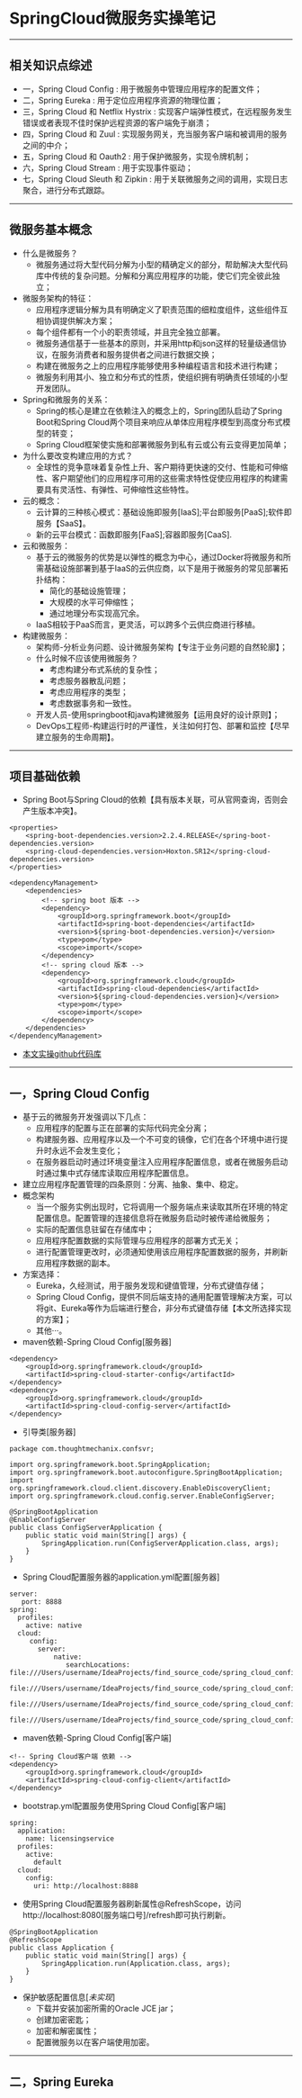 # SpringCloud微服务实操笔记
***
## 相关知识点综述
   * 一，Spring Cloud Config : 用于微服务中管理应用程序的配置文件；
   * 二，Spring Eureka : 用于定位应用程序资源的物理位置；
   * 三，Spring Cloud 和 Netflix Hystrix : 实现客户端弹性模式，在远程服务发生错误或者表现不佳时保护远程资源的客户端免于崩溃；
   * 四，Spring Cloud 和 Zuul : 实现服务网关，充当服务客户端和被调用的服务之间的中介；
   * 五，Spring Cloud 和 Oauth2 : 用于保护微服务，实现令牌机制；
   * 六，Spring Cloud Stream : 用于实现事件驱动；
   * 七，Spring Cloud Sleuth 和 Zipkin : 用于关联微服务之间的调用，实现日志聚合，进行分布式跟踪。
***
## 微服务基本概念
* 什么是微服务？
   * 微服务通过将大型代码分解为小型的精确定义的部分，帮助解决大型代码库中传统的复杂问题。分解和分离应用程序的功能，使它们完全彼此独立；
* 微服务架构的特征：
   * 应用程序逻辑分解为具有明确定义了职责范围的细粒度组件，这些组件互相协调提供解决方案；
   * 每个组件都有一个小的职责领域，并且完全独立部署。
   * 微服务通信基于一些基本的原则，并采用http和json这样的轻量级通信协议，在服务消费者和服务提供者之间进行数据交换；
   * 构建在微服务之上的应用程序能够使用多种编程语言和技术进行构建；
   * 微服务利用其小、独立和分布式的性质，使组织拥有明确责任领域的小型开发团队。
* Spring和微服务的关系：
   * Spring的核心是建立在依赖注入的概念上的，Spring团队启动了Spring Boot和Spring Cloud两个项目来响应从单体应用程序模型到高度分布式模型的转变；
   * Spring Cloud框架使实施和部署微服务到私有云或公有云变得更加简单；
* 为什么要改变构建应用的方式？
   * 全球性的竞争意味着复杂性上升、客户期待更快速的交付、性能和可伸缩性、客户期望他们的应用程序可用的这些需求特性促使应用程序的构建需要具有灵活性、有弹性、可伸缩性这些特性。
* 云的概念：
   * 云计算的三种核心模式：基础设施即服务[IaaS];平台即服务[PaaS];软件即服务【SaaS】。
   * 新的云平台模式：函数即服务[FaaS];容器即服务[CaaS].
* 云和微服务：
   * 基于云的微服务的优势是以弹性的概念为中心，通过Docker将微服务和所需基础设施部署到基于IaaS的云供应商，以下是用于微服务的常见部署拓扑结构：
      * 简化的基础设施管理；
      * 大规模的水平可伸缩性；
      * 通过地理分布实现高冗余。
   * IaaS相较于PaaS而言，更灵活，可以跨多个云供应商进行移植。
* 构建微服务：
   * 架构师-分析业务问题、设计微服务架构【专注于业务问题的自然轮廓】；
   * 什么时候不应该使用微服务？
      * 考虑构建分布式系统的复杂性；
      * 考虑服务器散乱问题；
      * 考虑应用程序的类型；
      * 考虑数据事务和一致性。
   * 开发人员-使用springboot和java构建微服务【运用良好的设计原则】；
   * DevOps工程师-构建运行时的严谨性，关注如何打包、部署和监控【尽早建立服务的生命周期】。
***
## 项目基础依赖
* Spring Boot与Spring Cloud的依赖【具有版本关联，可从官网查询，否则会产生版本冲突】。
```
<properties>
    <spring-boot-dependencies.version>2.2.4.RELEASE</spring-boot-dependencies.version>
    <spring-cloud-dependencies.version>Hoxton.SR12</spring-cloud-dependencies.version>
</properties>

<dependencyManagement>
    <dependencies>
        <!-- spring boot 版本 -->
        <dependency>
            <groupId>org.springframework.boot</groupId>
            <artifactId>spring-boot-dependencies</artifactId>
            <version>${spring-boot-dependencies.version}</version>
            <type>pom</type>
            <scope>import</scope>
        </dependency>
        <!-- spring cloud 版本 -->
        <dependency>
            <groupId>org.springframework.cloud</groupId>
            <artifactId>spring-cloud-dependencies</artifactId>
            <version>${spring-cloud-dependencies.version}</version>
            <type>pom</type>
            <scope>import</scope>
        </dependency>
    </dependencies>
</dependencyManagement>
```
* [本文实操github代码库](https://github.com/timothy-cui/find_source_code)
***
## 一，Spring Cloud Config
* 基于云的微服务开发强调以下几点：
   * 应用程序的配置与正在部署的实际代码完全分离；
   * 构建服务器、应用程序以及一个不可变的镜像，它们在各个环境中进行提升时永远不会发生变化；
   * 在服务器启动时通过环境变量注入应用程序配置信息，或者在微服务启动时通过集中式存储库读取应用程序配置信息。
* 建立应用程序配置管理的四条原则：分离、抽象、集中、稳定。
* 概念架构
   * 当一个服务实例出现时，它将调用一个服务端点来读取其所在环境的特定配置信息。配置管理的连接信息将在微服务启动时被传递给微服务；
   * 实际的配置信息驻留在存储库中；
   * 应用程序配置数据的实际管理与应用程序的部署方式无关；
   * 进行配置管理更改时，必须通知使用该应用程序配置数据的服务，并刷新应用程序数据的副本。
* 方案选择：
   * Eureka，久经测试，用于服务发现和键值管理，分布式键值存储；
   * Spring Cloud Config，提供不同后端支持的通用配置管理解决方案，可以将git、Eureka等作为后端进行整合，非分布式键值存储【本文所选择实现的方案】；
   * 其他···。
* maven依赖-Spring Cloud Config[服务器]
```
<dependency>
    <groupId>org.springframework.cloud</groupId>
    <artifactId>spring-cloud-starter-config</artifactId>
</dependency>
<dependency>
    <groupId>org.springframework.cloud</groupId>
    <artifactId>spring-cloud-config-server</artifactId>
</dependency>
```
* 引导类[服务器]
```
package com.thoughtmechanix.confsvr;

import org.springframework.boot.SpringApplication;
import org.springframework.boot.autoconfigure.SpringBootApplication;
import org.springframework.cloud.client.discovery.EnableDiscoveryClient;
import org.springframework.cloud.config.server.EnableConfigServer;

@SpringBootApplication
@EnableConfigServer
public class ConfigServerApplication {
    public static void main(String[] args) {
        SpringApplication.run(ConfigServerApplication.class, args);
    }
}
```
* Spring Cloud配置服务器的application.yml配置[服务器]
```
server:
   port: 8888
spring:
  profiles:
    active: native
  cloud:
     config:
       server:
           native:
              searchLocations: file:///Users/username/IdeaProjects/find_source_code/spring_cloud_config/src/main/resources/config/licensingservice,
                               file:///Users/username/IdeaProjects/find_source_code/spring_cloud_config/src/main/resources/config/organizationservice,
                               file:///Users/username/IdeaProjects/find_source_code/spring_cloud_config/src/main/resources/config/specialroutesservice,
                               file:///Users/username/IdeaProjects/find_source_code/spring_cloud_config/src/main/resources/config/authenticationservice
```
* maven依赖-Spring Cloud Config[客户端]
```
<!-- Spring Cloud客户端 依赖 -->
<dependency>
    <groupId>org.springframework.cloud</groupId>
    <artifactId>spring-cloud-config-client</artifactId>
</dependency>
```
* bootstrap.yml配置服务使用Spring Cloud Config[客户端]
```
spring:
  application:
    name: licensingservice
  profiles:
    active:
      default
  cloud:
    config:
      uri: http://localhost:8888
```
* 使用Spring Cloud配置服务器刷新属性@RefreshScope，访问http://localhost:8080[服务端口号]/refresh即可执行刷新。
```
@SpringBootApplication
@RefreshScope
public class Application {
    public static void main(String[] args) {
        SpringApplication.run(Application.class, args);
    }
}
```
* 保护敏感配置信息[*未实现*]
   * 下载并安装加密所需的Oracle JCE jar；
   * 创建加密密匙；
   * 加密和解密属性；
   * 配置微服务以在客户端使用加密。
***
## 二，Spring Eureka

